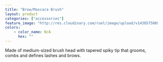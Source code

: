 ```yaml
---
title: "Brow/Mascara Brush"
layout: product
categories: ["accessories"]
feature_image: "http://res.cloudinary.com/ruel/image/upload/v1438575069/fs/browMascaraBrush.jpg"
colors:
    - color_name: N/A
      hex: ""
---
```

Made of medium-sized brush head with tapered spiky tip that grooms, combs and defines lashes and brows.